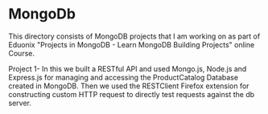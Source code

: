 # MongoDb
This directory consists of MongoDB projects that I am working on as part of  Eduonix "Projects in MongoDB - Learn MongoDB Building Projects" online Course.

Project 1- In this we built a RESTful API and used Mongo.js, Node.js and Express.js for managing and accessing the ProductCatalog Database created in MongoDB. Then we used the RESTClient Firefox extension for constructing custom HTTP request to directly test requests against the db server.
